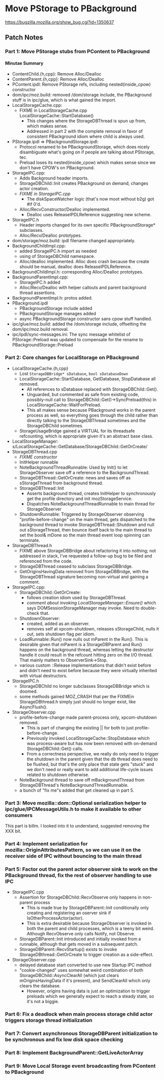 # Move PStorage to PBackground #
https://bugzilla.mozilla.org/show_bug.cgi?id=1350637

## Patch Notes ##

### Part 1: Move PStorage stubs from PContent to PBackground ###

#### Minutae Summary ####
* ContentChild.{h,cpp}: Remove Alloc/Dealloc
* ContentParent.{h,cpp}: Remove Alloc/Dealloc
* PContent.ipdl: Remove PStorage refs, including nested(inside_cpow) constructor
* dom/ipc/moz.build: removed /dom/storage include, the PBackground stuff is in
  ipc/glue, which is what gained the import.
* LocalStorageCache.cpp:
  * FIXME in LocalStorageCache.cpp LocalStorageCache::StartDatabase()
    * This changes where the StorageDBThread is spun up from, which makes sense.
    * Addressed in part 2 with the complete removal in favor of consistent
      PBackground idiom where child is always used.
* PStorage.ipdl => PBackgroundStorage.ipdl:
  * Protocol renamed to be PBackgroundStorage, which does nicely disambiguate
    what's going on if people are talking about PStorage, tec.
  * Preload loses its nested(inside_cpow) which makes sense since we don't have
    CPOW's on PBackground.
* StorageIPC.cpp:
  * Adds Background header imports.
  * StorageDBChild::Init creates PBackground on demand, changes actor creation.
  * *FIXME in StorageIPC.cpp*
    * The diskSpaceWatcher logic (that's now moot without b2g) got #if 0'd.
  * Alloc/RecvConstructor/Dealloc implemented.
    * Dealloc uses ReleaseIPDLReference suggesting new scheme.
* StorageIPC.h
  * Header imports changed for its own specific PBackgroundStorage* subclasses.
  * Alloc/Recv/Dealloc prototypes.
* dom/storage/moz.build: ipdl filename changed appropriately.
* BackgroundChildImpl.cpp:
  * added StorageIPC.h import as needed
  * using of StorageDBChild namespace.
  * Alloc/dealloc implemented.  Alloc does crash because the create should be
    manual, dealloc does ReleaseIPDLReference.
* BackgroundChildImpl.h: corresponding Alloc/Dealloc prototypes.
* BackgroundParentImpl.cpp:
  * StorageIPC.h added
  * Alloc/Recv/Dealloc with helper callouts and parent background thread
    assertions.
* BackgroundParentImpl.h: protos added.
* PBackground.ipdl
  * PBackgroundStorage include added
  * PBackgroundStorage manages added
  * async PBackgroundStorage constructor sans cpow stuff handled.
* ipc/glue/moz.build: added the /dom/storage include, offsetting the
  dom/ipc/moz.build removal.
* ipc/ipdl/sync-messages.ini: The sync message whitelist of PStorage::Preload
  was updated to compensate for the rename to PBackgroundStorage::Preload

### Part 2: Core changes for LocalStorage on PBackground ###

* LocalStorageCache.{h,cpp}
  * Lost `StorageDBBridge* sDatabase`, `bool sDatabaseDown`
  * LocalStorageCache::StartDatabase, GetDatabase, StopDatabase all removed.
    * All references to sDatabase replaced with StorageDBChild::Get().
    * Unguarded, but commented as safe from existing code, possibly-null call to
      StorageDBChild::Get()->SyncPreload(this) in
      LocalStorageCache::WaitForPreload.
    * This all makes sense because PBackground works in the parent process as
      well, so everything goes through the child rather than directly talking to
      the StorageDBThread sometimes and the StorageDBChild sometimes.
  * StorageUsageBridge gained a VIRTUAL for its threadsafe refcounting, which
    is appropriate given it's an abstract base class.
* LocalStorageManager:
  s/LocalStorageCache::GetDatabase/StorageDBChild::GetOrCreate/
* StorageDBThread.cpp
  * *FIXME constructor*
  * InitHelper runnable
  * NoteBackgroundThreadRunnable: Used by Init() to let StorageObserver save off
    a reference to the BackgroundThread.
  * StorageDBThread::GetOrCreate: news and saves off as sStorageThread from
    background thread.
  * StorageDBThread::Init
    * Asserts background thread, creates InitHelper to synchronously get the
      profile directory and init mozStorageService.
    * Dispatches NoteBackgroundThreadRunnable to main thread for StorageObserver
  * ShutdownRunnable: Triggered by StorageObserver observing
    "profile-before-change" on the main thread, gets dispatched to the
    background thread to invoke StorageDBThread::Shutdown and null out
    sStorageThread, then bounce itself back to the main thread to set the
    bool& mDone so the main thread event loop spinning can terminate.
* StorageDBThread.h
  * FIXME above StorageDBBridge about refactoring it into nothing; not addressed
    in stack, I've requested a follow-up bug to be filed and referenced from the
    code.
  * StorageDBThread ceased to subclass StorageDBBridge.
  * GetOriginsHavingData removed from StorageDBBridge, with the StorageDBThread
    signature becoming non-virtual and gaining a comment.
* StorageIPC.cpp:
  * StorageDBChild::GetOrCreate:
    * follows creation idiom used by StorageDBThread.
    * *comment about invoking LocalStorageManager::Ensure()* which says
      DOMSessionStorageManager may invoke.  Need to double-check that.
  * ShutdownObserver:
    * created, added as an observer.
    * removes self at xpcom-shutdown, releases sStorageChild, nulls it out,
      sets shutdown flag per idiom.
  * LoadRunnable::Run() now nulls out mParent in the Run().  This is desirable
    given that mParent is a StorageDBParent and Run() happens on the background
    thread, whereas letting the destructor handle it could result in the
    refcount hitting zero on the I/O thread.  That mainly matters to
    ObserverSink->Stop.
  * various custom ::Release implementations that didn't exist before and didn't
    need to exist before because they were virtually inherited with virtual
    destructors.
* StorageIPC.h
  * StorageDBChild no longer subclasses StorageDBBridge which is doomed.
  * some methods gained MOZ_CRASH that per the FIXMEin StorageDBthread.h simply
    just should no longer exist, like AsyncFlush().
* StorageObserver.cpp
  * profile-before-change made parent-process only, xpcom-shutdown removed.
    * This is part of changing the existing || for both to just
      profile-before-change.
    * Previously invoked LocalStorageCache::StopDatabase which was process-aware
      but has now been removed with on-demand StorageDBChild::Get() calls.
    * From a correctness perspective, we really do only need to trigger the
      shutdown in the parent given that the db thread does need to be flushed,
      but that's the only place that state gets "stuck" and we don't need or
      really want to add additional life-cycle issues related to shutdown
      otherwise.
  * NoteBackground thread to save off mBackgroundThread from StorageDBThread's
    NoteBackgroundThreadRunnable.
  * a bunch of "fix me"s added that get cleaned up in part 5.


### Part 3: Move mozilla::dom::Optional serialization helper to ipc/glue/IPCMessageUtils.h to make it available to other consumers ###

This part is billm.  I looked into it to understand, suggested removing the XXX
bit.

### Part 4: Implement serialization for mozilla::OriginAttributesPattern, so we can use it on the receiver side of IPC without bouncing to the main thread ###

### Part 5: Factor out the parent actor observer sink to work on the PBackground thread, fix the rest of observer handling to use IPC ###

* StorageIPC.cpp
  * Assertion for StorageDBChild::RecvObserve only happens in non-parent process
    * This is made true by StorageDBParent::Init conditionally only creating and
      registering an oserver sink if IsOtherProcessActor(actor).
    * This is extra desirable because StorageObserver is invoked in both the
      parent and child processes, which is a teeny bit weird.  Although
      RecvObserve only calls Notify, not Observe.
  * StorageDBParent::Init introduced and initially invoked from a runnable,
    although that gets moved in a subsequent patch.
  * StorageDBParent::RecvStartup() exists to invoke StorageDBthread::GetOrCreate
    to trigger creation as a side-effect.
* StorageObserver.cpp
  * delayed database start converted to use new Startup IPC method
  * "cookie-changed" uses somewhat weird combination of both
    StorageDBChild::AsyncClearAll (which just clears mOriginsHavingData if it's
    present), and SendClearAll which only clears the database.
    * However, origins having data is just an optimization to trigger preloads
      which we generally expect to reach a steady state, so it's not a biggie.

### Part 6: Fix a deadlock when main process storage child actor triggers storage thread initialization ###



### Part 7: Convert asynchronous StorageDBParent initialization to be synchronous and fix low disk space checking ###

### Part 8: Implement BackgroundParent::GetLiveActorArray ###

### Part 9: Move Local Storage event broadcasting from PContent to PBackground ###
